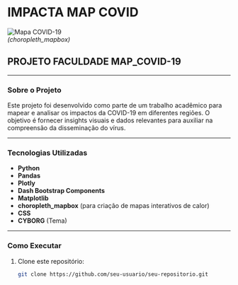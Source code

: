 # IMPACTA MAP COVID

![Mapa COVID-19](https://i.sstatic.net/HYNRi.png)  
*(choropleth_mapbox)*

## PROJETO FACULDADE MAP_COVID-19

---

### Sobre o Projeto
Este projeto foi desenvolvido como parte de um trabalho acadêmico para mapear e analisar os impactos da COVID-19 em diferentes regiões. O objetivo é fornecer insights visuais e dados relevantes para auxiliar na compreensão da disseminação do vírus.

---

### Tecnologias Utilizadas
- **Python**
- **Pandas**
- **Plotly**
- **Dash Bootstrap Components**
- **Matplotlib**
- **choropleth_mapbox** (para criação de mapas interativos de calor)
- **CSS**
- **CYBORG** (Tema)
---

### Como Executar
1. Clone este repositório:
   ```bash
   git clone https://github.com/seu-usuario/seu-repositorio.git
